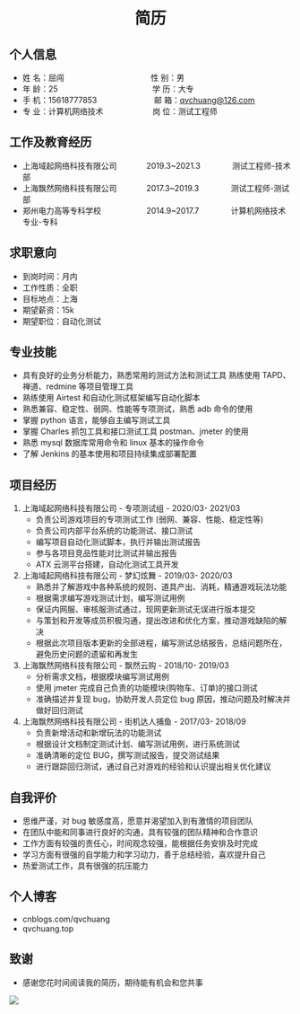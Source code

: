  <center>
     <h1>简历</h1>
 </center>
 
## 个人信息 

* 姓 名：屈闯 &ensp;&ensp;&ensp;&ensp;&ensp;&ensp;&ensp;&ensp;&ensp;&ensp;&ensp;&ensp;&ensp;&ensp;&ensp;&ensp;&ensp;&ensp;&ensp;&ensp;&ensp; 性 别：男
* 年 龄：25 &ensp;&ensp;&ensp;&ensp;&ensp;&ensp;&ensp;&ensp;&ensp;&ensp;&ensp;&ensp;&ensp;&ensp;&ensp;&ensp;&ensp;&ensp;&ensp;&ensp;&ensp;&ensp;&ensp; 学 历：大专 
* 手 机：15618777853&ensp;&ensp;&ensp;&ensp;&ensp;&ensp;&ensp;&ensp;&ensp;&ensp;&ensp;&ensp;&ensp;&ensp; 邮 箱：<font>qvchuang@126.com</font>    
* 专 业：计算机网络技术&ensp;&ensp;&ensp;&ensp;&ensp;&ensp;&ensp;&ensp;&ensp;&ensp;&ensp;&ensp; 岗 位：测试工程师

## 工作及教育经历

* 上海域起网络科技有限公司   &ensp;&emsp;&emsp;&emsp;2019.3~2021.3 &ensp;&ensp;&ensp;&emsp;&emsp; 测试工程师-技术部       
* 上海飘然网络科技有限公司   &ensp;&emsp;&emsp;&emsp;2017.3~2019.3 &ensp;&ensp;&ensp;&emsp;&emsp; 测试工程师-测试部         
* 郑州电力高等专科学校 &ensp;&ensp;&ensp;&ensp;&emsp;&emsp;&emsp;&ensp;2014.9~2017.7 &ensp;&emsp;&emsp;&ensp;&ensp; 计算机网络技术专业-专科  

## 求职意向

- 到岗时间：月内  
- 工作性质：全职  
- 目标地点：上海  
- 期望薪资：15k  
- 期望职位：自动化测试

## 专业技能

- 具有良好的业务分析能力，熟悉常用的测试方法和测试工具  熟练使用 TAPD、禅道、redmine 等项目管理工具
- 熟练使用 Airtest 和自动化测试框架编写自动化脚本  
- 熟悉兼容、稳定性、弱网、性能等专项测试，熟悉 adb 命令的使用  
- 掌握 python 语言，能够自主编写测试工具  
- 掌握 Charles 抓包工具和接口测试工具 postman、jmeter 的使用  
- 熟悉 mysql 数据库常用命令和 linux 基本的操作命令  
- 了解 Jenkins 的基本使用和项目持续集成部署配置

## 项目经历

1. 上海域起网络科技有限公司 - 专项测试组 - 2020/03- 2021/03 
    * 负责公司游戏项目的专项测试工作 (弱网、兼容、性能、稳定性等)  
    * 负责公司内部平台系统的功能测试、接口测试  
    * 编写项目自动化测试脚本，执行并输出测试报告  
    * 参与各项目竞品性能对比测试并输出报告  
    * ATX 云测平台搭建，自动化测试工具开发
2. 上海域起网络科技有限公司 - 梦幻炫舞 - 2019/03- 2020/03 
    * 熟悉并了解游戏中各种系统的规则、道具产出、消耗，精通游戏玩法功能  
    * 根据需求编写游戏测试计划，编写测试用例  
    * 保证内网服、审核服测试通过，现网更新测试无误进行版本提交  
    * 与策划和开发等成员积极沟通，提出改进和优化方案，推动游戏缺陷的解决  
    * 根据此次项目版本更新的全部进程，编写测试总结报告，总结问题所在，避免历史问题的遗留和再发生
3. 上海飘然网络科技有限公司 - 飘然云购 - 2018/10- 2019/03 
    * 分析需求文档，根据模块编写测试用例  
    * 使用 jmeter 完成自己负责的功能模块(购物车、订单)的接口测试  
    * 准确描述并复现 bug，协助开发人员定位 bug 原因，推动问题及时解决并做好回归测试
4. 上海飘然网络科技有限公司 - 街机达人捕鱼 - 2017/03- 2018/09
    * 负责新增活动和新增玩法的功能测试  
    * 根据设计文档制定测试计划、编写测试用例，进行系统测试  
    * 准确清晰的定位 BUG，撰写测试报告，提交测试结果  
    * 进行跟踪回归测试，通过自己对游戏的经验和认识提出相关优化建议

## 自我评价

- 思维严谨，对 bug 敏感度高，愿意并渴望加入到有激情的项目团队
- 在团队中能和同事进行良好的沟通，具有较强的团队精神和合作意识  
- 工作方面有较强的责任心，时间观念较强，能根据任务安排及时完成  
- 学习方面有很强的自学能力和学习动力，善于总结经验，喜欢提升自己  
- 热爱测试工作，具有很强的抗压能力

## 个人博客

- cnblogs.com/qvchuang
- qvchuang.top

## 致谢

- 感谢您花时间阅读我的简历，期待能有机会和您共事

![](https://camo.githubusercontent.com/6a0f76c7f114b2c8300ca379673520e5a898a0241ab216074dd7368354038abe/68747470733a2f2f692e696d6775722e636f6d2f6b644b686778362e676966)



